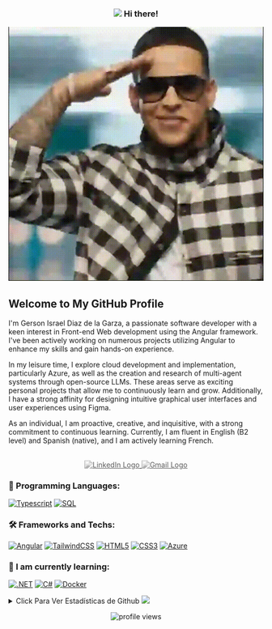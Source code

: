 <h3 align="center"><img src="https://raw.githubusercontent.com/MartinHeinz/MartinHeinz/master/wave.gif" width=30px> Hi there! </h3> <p>
<div align="center"> <img src="daddyyankee.gif"> </div>
<b><h2>Welcome to My GitHub Profile</h2></b>

<p>I'm Gerson Israel Diaz de la Garza, a passionate software developer with a keen interest in Front-end Web development using the Angular framework. I've been actively working on numerous projects utilizing Angular to enhance my skills and gain hands-on experience.</p> <p>In my leisure time, I explore cloud development and implementation, particularly Azure, as well as the creation and research of multi-agent systems through open-source LLMs. These areas serve as exciting personal projects that allow me to continuously learn and grow. Additionally, I have a strong affinity for designing intuitive graphical user interfaces and user experiences using Figma.</p> <p>As an individual, I am proactive, creative, and inquisitive, with a strong commitment to continuous learning. Currently, I am fluent in English (B2 level) and Spanish (native), and I am actively learning French.</p> <br> <div align="center"> <a href="https://www.linkedin.com/in/gerson-israel-diaz-de-la-garza-669317152/"> <img src="https://img.shields.io/badge/LinkedIn-blue?style=flat-square&logo=linkedin" alt="LinkedIn Logo" style="filter: grayscale(100%); opacity: 0.7; transition: filter 0.3s ease-in-out, opacity 0.3s ease-in-out;" onmouseover="this.style.filter='none'; this.style.opacity='1';" onmouseout="this.style.filter='grayscale(100%)'; this.style.opacity='0.7';"> </a> <a href="mailto:gersondiaz030998@gmail.com"> <img src="https://img.shields.io/badge/Email-blue?style=flat-square&logo=gmail&logoColor=white" alt="Gmail Logo" style="filter: grayscale(100%); opacity: 0.7; transition: filter 0.3s ease-in-out, opacity 0.3s ease-in-out;" onmouseover="this.style.filter='none'; this.style.opacity='1';" onmouseout="this.style.filter='grayscale(100%)'; this.style.opacity='0.7';"> </a> </div> </p>

<h3>🚀 Programming Languages:</h3> 

[![Typescript](https://img.shields.io/badge/typescript-black?style=for-the-badge&logo=typescript)](https://github.com/Gersondiaz03/)
[![SQL](https://img.shields.io/badge/sql-white?style=for-the-badge&logo=postgresql)](https://github.com/Gersondiaz03/)


<h3>🛠 Frameworks and Techs:</h3> 

[![Angular](https://img.shields.io/badge/angular-red?style=for-the-badge&logo=angular)](https://github.com/Gersondiaz03/)
[![TailwindCSS](https://img.shields.io/badge/tailwind-cyan?style=for-the-badge&logo=tailwindcss)](https://github.com/Gersondiaz03/)
[![HTML5](https://img.shields.io/badge/html5-orange?style=for-the-badge&logo=html5)](https://github.com/Gersondiaz03/)
[![CSS3](https://img.shields.io/badge/css3-golden?style=for-the-badge&logo=css3)](https://github.com/Gersondiaz03/)
[![Azure](https://img.shields.io/badge/azure-blue?style=for-the-badge&logo=microsoftazure)](https://github.com/Gersondiaz03/)

<h3> 🌱 I am currently learning:</h3>

[![.NET](https://img.shields.io/badge/.Net-violet?style=for-the-badge&logo=dotnet)](https://github.com/Gersondiaz03/)
[![C#](https://img.shields.io/badge/csharp-purple?style=for-the-badge&logo=csharp)](https://github.com/Gersondiaz03/)
[![Docker](https://img.shields.io/badge/docker-cyan?style=for-the-badge&logo=docker)](https://github.com/Gersondiaz03/)

<details>
<summary>Click Para Ver Estadísticas de Github <img src = "https://i.pinimg.com/originals/65/c4/f4/65c4f452571be1261e9c623f7da488ac.gif" width = 35px> </summary>
<p align="center">
  <a href="https://github.com/gersondiaz03">
    <img src="https://github-profile-summary-cards.vercel.app/api/cards/profile-details?username=gersondiaz03&theme=transparent" />
  </a>
  <a href="https://github.com/gersondiaz03">
    <img src="https://github-readme-streak-stats.herokuapp.com/?user=gersondiaz03&hide_border=true&card_width=338&theme=transparent" />
  </a>
  <a href="https://github.com/gersondiaz03">
    <img src="http://github-profile-summary-cards.vercel.app/api/cards/repos-per-language?username=gersondiaz03&theme=transparent" />
  </a>
</div>
</p>
</details>

<p align="center"> <img src="https://komarev.com/ghpvc/?username=gersondiaz03&label=Profile%20views&color=0e75b6&style=flat" alt="profile views" /></p>




